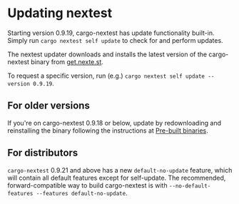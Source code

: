 # Updating nextest

Starting version 0.9.19, cargo-nextest has update functionality built-in. Simply run `cargo nextest self update` to check for and perform updates.

The nextest updater downloads and installs the latest version of the cargo-nextest binary from [get.nexte.st](https://get.nexte.st).

To request a specific version, run (e.g.) `cargo nextest self update --version 0.9.19`.

## For older versions

If you're on cargo-nextest 0.9.18 or below, update by redownloading and reinstalling the binary following the instructions at [Pre-built binaries](pre-built-binaries.md).

## For distributors

`cargo-nextest` 0.9.21 and above has a new `default-no-update` feature, which will contain all default features except for self-update. The recommended, forward-compatible way to build cargo-nextest is with `--no-default-features --features default-no-update`.
